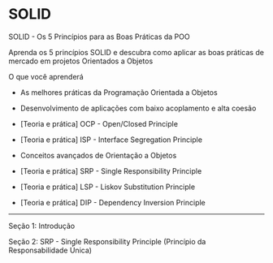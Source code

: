 # SOLID
SOLID - Os 5 Princípios para as Boas Práticas da POO

Aprenda os 5 princípios SOLID e descubra como aplicar as boas práticas de mercado em projetos Orientados a Objetos

O que você aprenderá

- As melhores práticas da Programação Orientada a Objetos

- Desenvolvimento de aplicações com baixo acoplamento e alta coesão

- [Teoria e prática] OCP - Open/Closed Principle

- [Teoria e prática] ISP - Interface Segregation Principle

- Conceitos avançados de Orientação a Objetos

- [Teoria e prática] SRP - Single Responsibility Principle

- [Teoria e prática] LSP - Liskov Substitution Principle

- [Teoria e prática] DIP - Dependency Inversion Principle


 _____
 
Seção 1: Introdução

Seção 2: SRP - Single Responsibility Principle (Princípio da Responsabilidade Única)